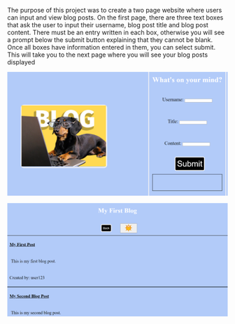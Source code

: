 The purpose of this project was to create a two page website where users can input and view blog posts. On the first page, there are three text boxes that ask the user to input their username, blog post title and blog post content. There must be an entry written in each box, otherwise you will see a prompt below the submit button explaining that they cannot be blank. Once all boxes have information entered in them, you can select submit. This will take you to the next page where you will see your blog posts displayed 




![alt text](https://github.com/savannahmarshall/My-First-Blog/blob/main/blog-screenshot-1.png)

![alt text](https://github.com/savannahmarshall/My-First-Blog/blob/main/blog-screenshot-2.png)
